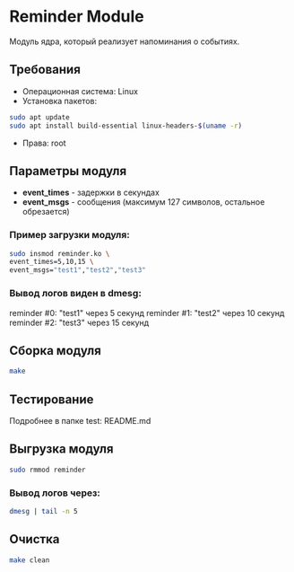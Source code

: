 # Reminder Module
Модуль ядра, который реализует напоминания о событиях.

## Требования
- Операционная система: Linux
- Установка пакетов:
```bash
sudo apt update
sudo apt install build-essential linux-headers-$(uname -r)
```
- Права: root

## Параметры модуля
- **event_times** - задержки в секундах
- **event_msgs** - сообщения (максимум 127 символов, остальное обрезается)

### Пример загрузки модуля:
```bash
sudo insmod reminder.ko \
event_times=5,10,15 \
event_msgs="test1","test2","test3"
```
### Вывод логов виден в **dmesg**:
reminder #0: "test1" через 5 секунд
reminder #1: "test2" через 10 секунд
reminder #2: "test3" через 15 секунд

## Сборка модуля
```bash
make
```

## Тестирование
Подробнее в папке test: README.md

## Выгрузка модуля
```bash
sudo rmmod reminder
```
### Вывод логов через:
```bash
dmesg | tail -n 5
```

## Очистка
```bash
make clean
```